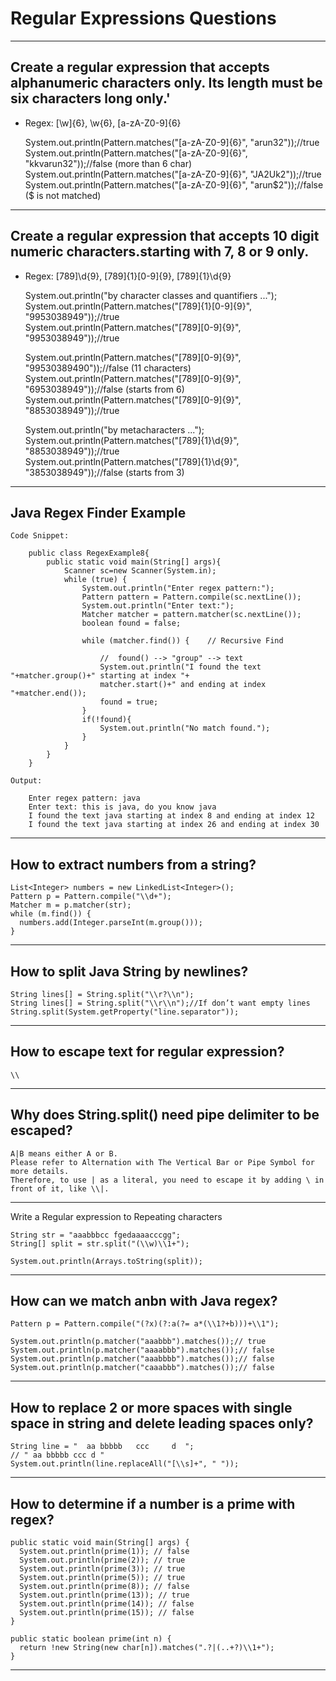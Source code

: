 # Regular Expressions Questions

---------------------------------------------
## Create a regular expression that accepts alphanumeric characters only. Its length must be six characters long only.'

-	Regex: [\w]{6},	\w{6}, [a-zA-Z0-9]{6}

	System.out.println(Pattern.matches("[a-zA-Z0-9]{6}", "arun32"));//true  
	System.out.println(Pattern.matches("[a-zA-Z0-9]{6}", "kkvarun32"));//false (more than 6 char)  
	System.out.println(Pattern.matches("[a-zA-Z0-9]{6}", "JA2Uk2"));//true  
	System.out.println(Pattern.matches("[a-zA-Z0-9]{6}", "arun$2"));//false ($ is not matched)  


----------------------------------------------
## Create a regular expression that accepts 10 digit numeric characters.starting with 7, 8 or 9 only.

- Regex: [789]\d{9}, [789]{1}[0-9]{9}, [789]{1}\\d{9}


	System.out.println("by character classes and quantifiers ...");  
	System.out.println(Pattern.matches("[789]{1}[0-9]{9}", "9953038949"));//true  
	System.out.println(Pattern.matches("[789][0-9]{9}", "9953038949"));//true  
	  
	System.out.println(Pattern.matches("[789][0-9]{9}", "99530389490"));//false (11 characters)  
	System.out.println(Pattern.matches("[789][0-9]{9}", "6953038949"));//false (starts from 6)  
	System.out.println(Pattern.matches("[789][0-9]{9}", "8853038949"));//true  
	  
	System.out.println("by metacharacters ...");  
	System.out.println(Pattern.matches("[789]{1}\\d{9}", "8853038949"));//true  
	System.out.println(Pattern.matches("[789]{1}\\d{9}", "3853038949"));//false (starts from 3) 

---------------------------------------------- 
## Java Regex Finder Example

	Code Snippet:

		public class RegexExample8{    
			public static void main(String[] args){    
				Scanner sc=new Scanner(System.in);  
				while (true) {    
					System.out.println("Enter regex pattern:");  
					Pattern pattern = Pattern.compile(sc.nextLine());    
					System.out.println("Enter text:");  
					Matcher matcher = pattern.matcher(sc.nextLine());    
					boolean found = false;    
					
					while (matcher.find()) {    // Recursive Find
						
						//	found() --> "group" --> text
						System.out.println("I found the text "+matcher.group()+" starting at index "+    
						matcher.start()+" and ending at index "+matcher.end());    
						found = true;    
					}    
					if(!found){    
						System.out.println("No match found.");    
					}    
				}    
			}    
		}    
		
	Output:

		Enter regex pattern: java
		Enter text: this is java, do you know java
		I found the text java starting at index 8 and ending at index 12
		I found the text java starting at index 26 and ending at index 30	
----------------------------------------------	

## How to extract numbers from a string?

	List<Integer> numbers = new LinkedList<Integer>();
	Pattern p = Pattern.compile("\\d+");
	Matcher m = p.matcher(str); 
	while (m.find()) {
	  numbers.add(Integer.parseInt(m.group()));
	}

----------------------------------------------
## How to split Java String by newlines?

	String lines[] = String.split("\\r?\\n");
	String lines[] = String.split("\\r\\n");//If don’t want empty lines
	String.split(System.getProperty("line.separator"));
----------------------------------------------

## How to escape text for regular expression?

	\\
----------------------------------------------
##  Why does String.split() need pipe delimiter to be escaped?

	A|B means either A or B. 
	Please refer to Alternation with The Vertical Bar or Pipe Symbol for more details.
	Therefore, to use | as a literal, you need to escape it by adding \ in front of it, like \\|.

----------------------------------------------
Write a Regular expression to Repeating characters

	String str = "aaabbbcc fgedaaaacccgg";
	String[] split = str.split("(\\w)\\1+");

	System.out.println(Arrays.toString(split));

----------------------------------------------

## How can we match anbn with Java regex?

	Pattern p = Pattern.compile("(?x)(?:a(?= a*(\\1?+b)))+\\1");
	
	System.out.println(p.matcher("aaabbb").matches());// true
	System.out.println(p.matcher("aaaabbb").matches());// false
	System.out.println(p.matcher("aaabbbb").matches());// false
	System.out.println(p.matcher("caaabbb").matches());// false


----------------------------------------------

## How to replace 2 or more spaces with single space in string and delete leading spaces only?

	String line = "  aa bbbbb   ccc     d  ";
	// " aa bbbbb ccc d "
	System.out.println(line.replaceAll("[\\s]+", " "));

----------------------------------------------

## How to determine if a number is a prime with regex?

	public static void main(String[] args) {
	  System.out.println(prime(1)); // false
	  System.out.println(prime(2)); // true
	  System.out.println(prime(3)); // true
	  System.out.println(prime(5)); // true
	  System.out.println(prime(8)); // false
	  System.out.println(prime(13)); // true
	  System.out.println(prime(14)); // false
	  System.out.println(prime(15)); // false
	}
	 
	public static boolean prime(int n) {
	  return !new String(new char[n]).matches(".?|(..+?)\\1+");
	}

----------------------------------------------










































 
 
 
 
 


	
